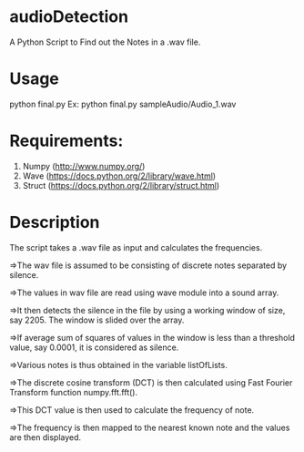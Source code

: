 # audioDetection

A Python Script to Find out the Notes in a .wav file.

# Usage
python final.py <filename>
Ex: python final.py sampleAudio/Audio_1.wav

# Requirements:
1. Numpy (http://www.numpy.org/)
2. Wave (https://docs.python.org/2/library/wave.html)
3. Struct (https://docs.python.org/2/library/struct.html)

# Description

The script takes a .wav file as input and calculates the frequencies.

=>The wav file is assumed to be consisting of discrete notes separated by silence.

=>The values in wav file are read using wave module into a sound array.

=>It then detects the silence in the file by using a working window of size, say 2205. The window is slided over the array.

=>If average sum of squares of values in the window is less than a threshold value, say 0.0001, it is considered as silence.

=>Various notes is thus obtained in the variable listOfLists.

=>The discrete cosine transform (DCT) is then calculated using Fast Fourier Transform function numpy.fft.fft().

=>This DCT value is then used to calculate the frequency of note.

=>The frequency is then mapped to the nearest known note and the values are then displayed.
